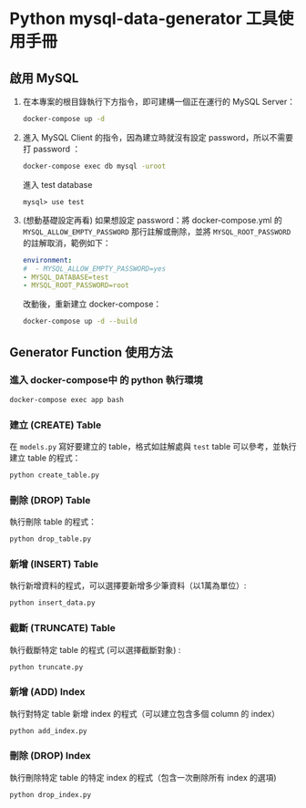 # Python mysql-data-generator 工具使用手冊
## 啟用 MySQL
1. 在本專案的根目錄執行下方指令，即可建構一個正在運行的 MySQL Server：
    ```bash
    docker-compose up -d
    ```
2. 進入 MySQL Client 的指令，因為建立時就沒有設定 password，所以不需要打 password ：
    ```bash
    docker-compose exec db mysql -uroot
    ```
    進入 test database
    ```mysql
    mysql> use test
    ```
3. (想動基礎設定再看) 如果想設定 password：將 docker-compose.yml 的 ```MYSQL_ALLOW_EMPTY_PASSWORD``` 那行註解或刪除，並將 ```MYSQL_ROOT_PASSWORD``` 的註解取消，範例如下：
    ``` YAML
    environment: 
    #  - MYSQL_ALLOW_EMPTY_PASSWORD=yes
    - MYSQL_DATABASE=test
    - MYSQL_ROOT_PASSWORD=root
    ```
    改動後，重新建立 docker-compose：
    ```bash
    docker-compose up -d --build
    ```

## Generator Function 使用方法

### 進入 docker-compose中 的 python 執行環境
```bash
docker-compose exec app bash
```

### 建立 (CREATE) Table
在 ```models.py``` 寫好要建立的 table，格式如註解處與 ```test``` table 可以參考，並執行建立 table 的程式：
```bash
python create_table.py
```

### 刪除 (DROP) Table
執行刪除 table 的程式：
```bash
python drop_table.py
```

### 新增 (INSERT) Table
執行新增資料的程式，可以選擇要新增多少筆資料（以1萬為單位）:
```bash
python insert_data.py
```

### 截斷 (TRUNCATE) Table
執行截斷特定 table 的程式 (可以選擇截斷對象) :
```bash
python truncate.py
```

### 新增 (ADD) Index
執行對特定 table 新增 index 的程式（可以建立包含多個 column 的 index）
```bash
python add_index.py
```

### 刪除 (DROP) Index
執行刪除特定 table 的特定 index 的程式（包含一次刪除所有 index 的選項)
```bash
python drop_index.py
``` 